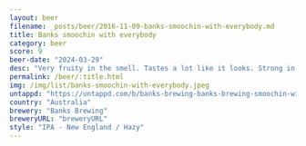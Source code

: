 ```yaml
---
layout: beer
filename: _posts/beer/2016-11-09-banks-smoochin-with-everybody.md
title: Banks smoochin with everybody
category: beer
score: 9
beer-date: "2024-03-29"
desc: "Very fruity in the smell. Tastes a lot like it looks. Strong in flavour but still has delicate notes and very little harshness. The more I drink the more I want"
permalink: /beer/:title.html
img: /img/list/banks-smoochin-with-everybody.jpeg
untappd: "https://untappd.com/b/banks-brewing-banks-brewing-smoochin-with-everybody/5604304"
country: "Australia"
brewery: "Banks Brewing"
breweryURL: "breweryURL"
style: "IPA - New England / Hazy"
---
```

